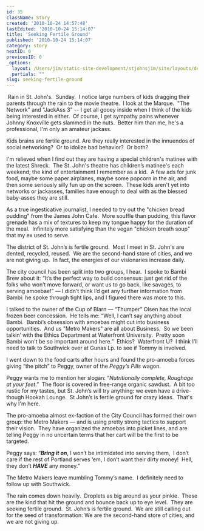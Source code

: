 ```yaml
---
id: 35
className: Story
created: '2010-10-24 14:57:48'
lastEdited: '2010-10-24 15:14:07'
title: 'Seeking Fertile Ground'
published: '2010-10-24 15:14:07'
category: story
nextID: 0
previousID: 0
_options:
  layout: /Users/jim/static-site-development/stjohnsjim/site/layouts/default.static.ttml
  partials: ""
slug: seeking-fertile-ground
---
```

<p>&nbsp;Rain in St. John's.&nbsp; Sunday.&nbsp; I notice large numbers of kids dragging their parents through the rain to the movie theatre.&nbsp; I look at the Marque.&nbsp; &quot;The Network&quot; and &quot;JackAss 3&quot; -- I get all gooey inside when I think of the kids being interested in either.&nbsp; Of course, I get sympathy pains whenever Johnny Knoxville gets slammed in the nuts.&nbsp; Better him than me, he's a professional, I'm only an amateur jackass.</p>
<p >Kids brains are fertile ground. Are they really interested in the innuendos of social networking?&nbsp; Or to idolize bad behavior? &nbsp;Or both?</p>

<p >I'm relieved when I find out they are having a special children's matinee with the latest Shreck.&nbsp; The St. John's theatre has children&rsquo;s matinee's each weekend; the kind of entertainment I remember as a kid.&nbsp; A few ads for junk food, maybe some paper airplanes, maybe some popcorn in the air, and then some seriously silly fun up on the screen.&nbsp; These kids aren't yet into networks or jackasses, families have enough to deal with as the blessed baby-asses they are still.</p>

<p >As a true ingesticative journalist, I needed to try out the &quot;chicken bread pudding&quot; from the James John Cafe.&nbsp; More souffle than pudding, this flavor grenade has a mix of textures to keep my tongue happy for the duration of the meal.&nbsp; Infinitely more satisfying than the vegan &quot;chicken breath soup&quot; that my ex used to serve.</p>

<p >The district of St. John&rsquo;s is fertile ground.&nbsp; Most I meet in St. John's are dented, recycled, reused.&nbsp; We are the second-hand store of cities, and we are not giving up.&nbsp; In fact, the energies of our visionaries increase daily.</p>

<p >The city council has been split into two groups, I hear.&nbsp; I spoke to Bambi Brew about it: &ldquo;It&rsquo;s the perfect way to build consensus: just get rid of the folks who won&rsquo;t move forward, or want us to go back, like savages, to serving amoebae!&rdquo; &mdash; I didn&rsquo;t think I&rsquo;d get any further information from Bambi: he spoke through tight lips, and I figured there was more to this.</p>

<p >I talked to the owner of the Cup of Blarn &mdash; &ldquo;Thumper&rdquo; Olsen has the local frozen beer concession.&nbsp; He tells me: &ldquo;Well, I can&rsquo;t say anything about Bambi.&nbsp; Bambi&rsquo;s obsession with amoebas might cut into business opportunities. &nbsp;And us &quot;Metro Makers&quot; are all about Business. &nbsp;So we been talkin&rsquo; with the Ethics Department at Waterfront University.&nbsp; Pretty soon Bambi won't be so important around here.&rdquo;&nbsp; Ethics?&nbsp; Waterfront U?&nbsp; I think I&rsquo;ll need to talk to Southwick over at Gunas Lp. to see if Tommy is involved.</p>

<p >I went down to the food carts after hours and found the pro-amoeba forces giving &ldquo;the pitch&rdquo; to Peggy, owner of the <em>Peggy&rsquo;s Pills</em> wagon.</p>

<p >Peggy wants me to mention her slogan: &ldquo;<em>Nutritionally complete, Roughage at your feet</em>.&rdquo;&nbsp; The floor is covered in free-range organic sawdust.&nbsp; A bit too rustic for my tastes, but St. John&rsquo;s will try anything: we even have a drive-though Hookah Lounge.&nbsp; St John&rsquo;s is fertile ground for crazy ideas. &nbsp;That's why I'm here.</p>

<p >The pro-amoeba almost ex-faction of the City Council has formed their own group: the Metro Makers &mdash; and is using pretty strong tactics to support their vision.&nbsp; They have organized the amoebas into picket lines, and are telling Peggy in no uncertain terms that her cart will be the first to be targeted.</p>

<p >Peggy says: &ldquo;<em><strong>Bring it on</strong></em>, I won&rsquo;t be intimidated into serving them,&nbsp; I don&rsquo;t care if the rest of Portland serves &lsquo;em, I don&rsquo;t want their dirty money!&nbsp; Hell, they don&rsquo;t <em><strong>HAVE</strong></em> any money.&rdquo;</p>

<p >The Metro Makers leave mumbling Tommy&rsquo;s name.&nbsp; I definitely need to follow up with Southwick.</p>

<p >The rain comes down heavily.&nbsp; Droplets as big around as your pinkie.&nbsp; These are the kind that hit the ground and bounce back up to eye level.&nbsp; They are seeking fertile ground.&nbsp; St. John&rsquo;s is fertile ground.&nbsp; We are still calling out for the seed of transformation: We are the second-hand store of cities, and we are not giving up.</p>